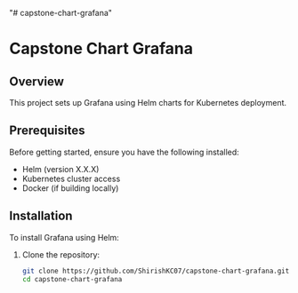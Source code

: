 "# capstone-chart-grafana" 
# Capstone Chart Grafana

## Overview

This project sets up Grafana using Helm charts for Kubernetes deployment.

## Prerequisites

Before getting started, ensure you have the following installed:

- Helm (version X.X.X)
- Kubernetes cluster access
- Docker (if building locally)

## Installation

To install Grafana using Helm:

1. Clone the repository:

   ```bash
   git clone https://github.com/ShirishKC07/capstone-chart-grafana.git
   cd capstone-chart-grafana
 
